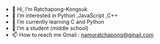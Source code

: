 - 👋 Hi, I’m Ratchapong-Kongsuk
- 👀 I’m interested in Python ,JavaScript ,C++
- 🌱 I’m currently learning C and Python
- 💞️ I’m a student (middle school)
- 📫 How to reach me Gmail : namoratchapong@gmail.com

<!---
Ratchapong-Kongsuk/Ratchapong-Kongsuk is a ✨ special ✨ repository because its `README.md` (this file) appears on your GitHub profile.
You can click the Preview link to take a look at your changes.
--->

